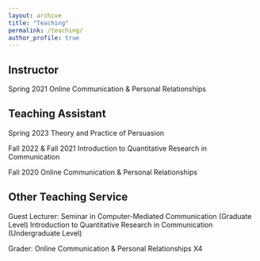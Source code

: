 ```yaml
---
layout: archive
title: "Teaching"
permalink: /teaching/
author_profile: true
---
```


## Instructor
Spring 2021
Online Communication & Personal Relationships

## Teaching Assistant 
Spring 2023
Theory and Practice of Persuasion

Fall 2022 & Fall 2021
Introduction to Quantitative Research in Communication	

Fall 2020
Online Communication & Personal Relationships

## Other Teaching Service
Guest Lecturer: 
Seminar in Computer-Mediated Communication (Graduate Level)
Introduction to Quantitative Research in Communication (Undergraduate Level)

Grader: 
Online Communication & Personal Relationships X4

